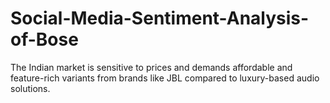 # Social-Media-Sentiment-Analysis-of-Bose
The Indian market is sensitive to prices and demands affordable and feature-rich variants from brands like JBL compared to luxury-based audio solutions.
